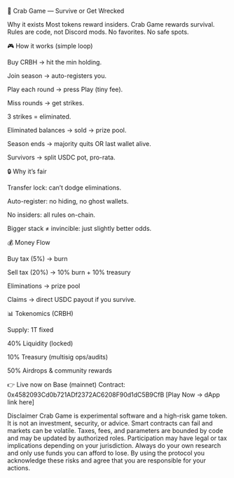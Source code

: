 🦀 Crab Game — Survive or Get Wrecked

   Why it exists
   Most tokens reward insiders. Crab Game rewards survival.
   Rules are code, not Discord mods. No favorites. No safe spots.

🎮 How it works (simple loop)

   Buy CRBH → hit the min holding.

   Join season → auto-registers you.

   Play each round → press Play (tiny fee).

   Miss rounds → get strikes.

   3 strikes = eliminated.

   Eliminated balances → sold → prize pool.

   Season ends → majority quits OR last wallet alive.

   Survivors → split USDC pot, pro-rata.

🔒 Why it’s fair

   Transfer lock: can’t dodge eliminations.

   Auto-register: no hiding, no ghost wallets.

   No insiders: all rules on-chain.

   Bigger stack ≠ invincible: just slightly better odds.

💰 Money Flow

   Buy tax (5%) → burn

   Sell tax (20%) → 10% burn + 10% treasury

   Eliminations → prize pool

   Claims → direct USDC payout if you survive.

📊 Tokenomics (CRBH)

   Supply: 1T fixed

   40% Liquidity (locked)

   10% Treasury (multisig ops/audits)

   50% Airdrops & community rewards

👉 Live now on Base (mainnet)
Contract: 0x4582093Cd0b721ADf2372AC6208F90d1dC5B9CfB
[Play Now → dApp link here]



Disclaimer
Crab Game is experimental software and a high-risk game token. It is not an investment, security, or advice. Smart
contracts can fail and markets can be volatile. Taxes, fees, and parameters are bounded by code and may be
updated by authorized roles. Participation may have legal or tax implications depending on your jurisdiction. Always
do your own research and only use funds you can afford to lose. By using the protocol you acknowledge these risks
and agree that you are responsible for your actions.
